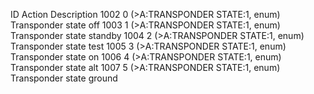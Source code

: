 ID		Action								            Description
1002	0 (>A:TRANSPONDER STATE:1, enum)	Transponder state off
1003	1 (>A:TRANSPONDER STATE:1, enum)	Transponder state standby
1004	2 (>A:TRANSPONDER STATE:1, enum)	Transponder state test
1005	3 (>A:TRANSPONDER STATE:1, enum)	Transponder state on
1006	4 (>A:TRANSPONDER STATE:1, enum)	Transponder state alt
1007	5 (>A:TRANSPONDER STATE:1, enum)	Transponder state ground
